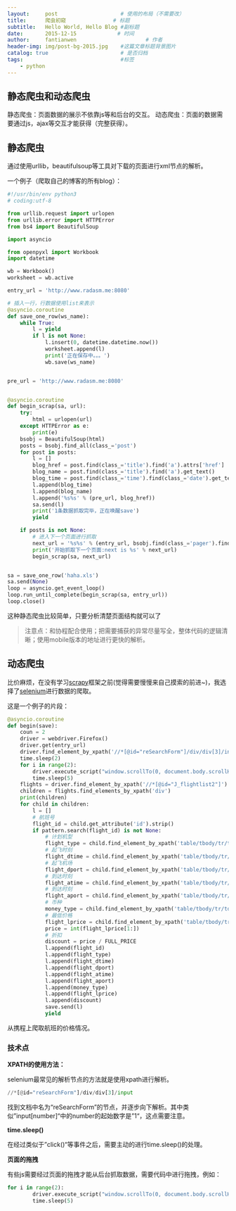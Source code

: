 ```yaml
---
layout:     post                    # 使用的布局（不需要改）
title:      爬虫初窥               # 标题 
subtitle:   Hello World, Hello Blog #副标题
date:       2015-12-15             # 时间
author:     fantianwen                      # 作者
header-img: img/post-bg-2015.jpg    #这篇文章标题背景图片
catalog: true                       # 是否归档
tags:                               #标签
    - python
---
```



## 静态爬虫和动态爬虫

静态爬虫：页面数据的展示不依靠js等和后台的交互。
动态爬虫：页面的数据需要通过js，ajax等交互才能获得（完整获得）。

<!-- more -->

## 静态爬虫

通过使用urllib，beautifulsoup等工具对下载的页面进行xml节点的解析。

一个例子（爬取自己的博客的所有blog）：

```python
#!/usr/bin/env python3
# coding:utf-8

from urllib.request import urlopen
from urllib.error import HTTPError
from bs4 import BeautifulSoup

import asyncio

from openpyxl import Workbook
import datetime

wb = Workbook()
worksheet = wb.active

entry_url = 'http://www.radasm.me:8080'

# 插入一行，行数据使用list来表示
@asyncio.coroutine
def save_one_row(ws_name):
    while True:
        l = yield
        if l is not None:
            l.insert(0, datetime.datetime.now())
            worksheet.append(l)
            print('正在保存中。。。')
            wb.save(ws_name)


pre_url = 'http://www.radasm.me:8080'


@asyncio.coroutine
def begin_scrap(sa, url):
    try:
        html = urlopen(url)
    except HTTPError as e:
        print(e)
    bsobj = BeautifulSoup(html)
    posts = bsobj.find_all(class_='post')
    for post in posts:
        l = []
        blog_href = post.find(class_='title').find('a').attrs['href']
        blog_name = post.find(class_='title').find('a').get_text()
        blog_time = post.find(class_='time').find(class_='date').get_text()
        l.append(blog_time)
        l.append(blog_name)
        l.append('%s%s' % (pre_url, blog_href))
        sa.send(l)
        print('1条数据抓取完毕，正在唤醒save')
        yield

    if posts is not None:
        # 进入下一个页面进行抓取
        next_url = '%s%s' % (entry_url, bsobj.find(class_='pager').find('a').attrs['href'])
        print('开始抓取下一个页面:next is %s' % next_url)
        begin_scrap(sa, next_url)


sa = save_one_row('haha.xls')
sa.send(None)
loop = asyncio.get_event_loop()
loop.run_until_complete(begin_scrap(sa, entry_url))
loop.close()
```

这种静态爬虫比较简单，只要分析清楚页面结构就可以了

>注意点：和协程配合使用；把需要捕获的异常尽量写全，整体代码的逻辑清晰；使用mobile版本的地址进行更快的解析。

## 动态爬虫

比价麻烦，在没有学习[scrapy](https://github.com/scrapy/scrapy)框架之前(觉得需要慢慢来自己摸索的前进~)，我选择了[selenium](http://selenium-python.readthedocs.org/)进行数据的爬取。

这是一个例子的片段：

```python
@asyncio.coroutine
def begin(save):
    coun = 2
    driver = webdriver.Firefox()
    driver.get(entry_url)
    driver.find_element_by_xpath('//*[@id="reSearchForm"]/div/div[3]/input').click()
    time.sleep(2)
    for i in range(2):
        driver.execute_script("window.scrollTo(0, document.body.scrollHeight);")
        time.sleep(5)
    flights = driver.find_element_by_xpath('//*[@id="J_flightlist2"]')
    children = flights.find_elements_by_xpath('div')
    print(children)
    for child in children:
        l = []
        # 航班号
        flight_id = child.get_attribute('id').strip()
        if pattern.search(flight_id) is not None:
            # 计划机型
            flight_type = child.find_element_by_xpath('table/tbody/tr/td[1]/div[2]/span').text.strip()
            # 起飞时刻
            flight_dtime = child.find_element_by_xpath('table/tbody/tr/td[2]/div[1]/strong').text.strip()
            # 起飞机场
            flight_dport = child.find_element_by_xpath('table/tbody/tr/td[2]/div[2]').text.strip()
            # 到达时刻
            flight_atime = child.find_element_by_xpath('table/tbody/tr/td[4]/div[1]/strong').text.strip()
            # 到达时刻
            flight_aport = child.find_element_by_xpath('table/tbody/tr/td[4]/div[2]').text.strip()
            # 币种
            money_type = child.find_element_by_xpath('table/tbody/tr/td[8]/span/dfn').text.strip()
            # 最低价格
            flight_lprice = child.find_element_by_xpath('table/tbody/tr/td[8]/span').text.strip()[1:]
            price = int(flight_lprice[1:])
            # 折扣
            discount = price / FULL_PRICE
            l.append(flight_id)
            l.append(flight_type)
            l.append(flight_dtime)
            l.append(flight_dport)
            l.append(flight_atime)
            l.append(flight_aport)
            l.append(money_type)
            l.append(flight_lprice)
            l.append(discount)
            save.send(l)
            yield

```

从携程上爬取航班的价格情况。

### 技术点

**XPATH的使用方法：**

selenium最常见的解析节点的方法就是使用xpath进行解析。

```python
//*[@id="reSearchForm"]/div/div[3]/input
```

找到文档中名为“reSearchForm”的节点，并逐步向下解析。其中类似”input[number]“中的number的起始数字是”1“，这点需要注意。

**time.sleep()**

在经过类似于”click()“等事件之后，需要主动的进行time.sleep()的处理。


**页面的拖拽**

有些js需要经过页面的拖拽才能从后台抓取数据，需要代码中进行拖拽，例如：

```python
for i in range(2):
        driver.execute_script("window.scrollTo(0, document.body.scrollHeight);")
        time.sleep(5)
```

















